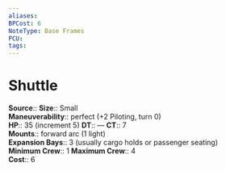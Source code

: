 ```yaml
---
aliases: 
BPCost: 6
NoteType: Base Frames
PCU: 
tags: 
---
```


# Shuttle

**Source**:: 
**Size**:: Small  
**Maneuverability**:: perfect (+2 Piloting, turn 0)  
**HP**:: 35 (increment 5)
**DT**:: —
**CT**:: 7  
**Mounts**:: forward arc (1 light)  
**Expansion Bays**:: 3 (usually cargo holds or passenger seating)  
**Minimum Crew**:: 1
**Maximum Crew**:: 4  
**Cost**:: 6
